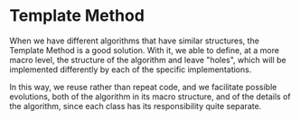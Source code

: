 # Template Method
When we have different algorithms that have similar structures, the Template Method is a good solution. With it, we able to define, at a more macro level, the structure of the algorithm and leave "holes", which will be implemented differently by each of the specific implementations.

In this way, we reuse rather than repeat code, and we facilitate possible evolutions, both of the algorithm in its macro structure, and of the details of the algorithm, since each class has its responsibility quite separate.
